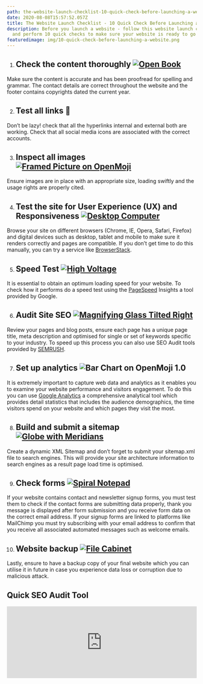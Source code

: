 ```yaml
---
path: the-website-launch-checklist-10-quick-check-before-launching-a-website
date: 2020-08-08T15:57:52.057Z
title: The Website Launch Checklist - 10 Quick Check Before Launching a Website
description: Before you launch a website - follow this website launch checklist
  and perform 10 quick checks to make sure your website is ready to go live!
featuredimage: img/10-quick-check-before-launching-a-website.png
---
```

<!--StartFragment-->

1. ## Check the content thoroughly [![Open Book](https://emojipedia-us.s3.dualstack.us-west-1.amazonaws.com/thumbs/72/openmoji/212/open-book_1f4d6.png "Open Book")](https://emojipedia.org/openmoji/1.0/open-book/)

Make sure the content is accurate and has been proofread for spelling and grammar. The contact details are correct throughout the website and the footer contains copyrights dated the current year.

2. ## Test all links 🔗

Don’t be lazy! check that all the hyperlinks internal and external both are working. Check that all social media icons are associated with the correct accounts.

3. ## Inspect all images [](https://emojipedia.org/openmoji/12.3/framed-picture/)[![Framed Picture on OpenMoji ](https://emojipedia-us.s3.dualstack.us-west-1.amazonaws.com/thumbs/60/openmoji/252/framed-picture_1f5bc.png)](https://emojipedia.org/openmoji/12.3/framed-picture/)

Ensure images are in place with an appropriate size, loading swiftly and the usage rights are properly cited.

4. ## Test the site for User Experience (UX) and Responsiveness [![Desktop Computer](https://emojipedia-us.s3.dualstack.us-west-1.amazonaws.com/thumbs/72/openmoji/252/desktop-computer_1f5a5.png "Desktop Computer")](https://emojipedia.org/desktop-computer/)

   <!--EndFragment-->

Browse your site on different browsers (Chrome, IE, Opera, Safari, Firefox) and digital devices such as desktop, tablet and mobile to make sure it renders correctly and pages are compatible. If you don’t get time to do this manually, you can try a service like [BrowserStack](https://www.browserstack.com/).

5. ## Speed Test [![High Voltage](https://emojipedia-us.s3.dualstack.us-west-1.amazonaws.com/thumbs/72/openmoji/212/high-voltage-sign_26a1.png "High Voltage")](https://emojipedia.org/openmoji/1.0/high-voltage/)

   <!--EndFragment-->

It is essential to obtain an optimum loading speed for your website. To check how it performs do a speed test using the [PageSpeed](https://developers.google.com/speed/pagespeed/insights/) Insights a tool provided by Google.

6. ## Audit Site SEO [![Magnifying Glass Tilted Right](https://emojipedia-us.s3.dualstack.us-west-1.amazonaws.com/thumbs/72/openmoji/212/right-pointing-magnifying-glass_1f50e.png "Magnifying Glass Tilted Right")](https://emojipedia.org/openmoji/1.0/magnifying-glass-tilted-right/)

   <!--EndFragment-->

Review your pages and blog posts, ensure each page has a unique page title, meta description and optimised for single or set of keywords specific to your industry. To speed up this process you can also use SEO Audit tools provided by [SEMRUSH](https://www.semrush.com/lp/site-audit-do/en/?ref=1069449657&utm_campaign=landing_site_audit&utm_source=berush&utm_medium=promo&utm_term=93).

7. ## Set up analytics ![Bar Chart on OpenMoji 1.0](https://emojipedia-us.s3.dualstack.us-west-1.amazonaws.com/thumbs/160/openmoji/212/bar-chart_1f4ca.png)

It is extremely important to capture web data and analytics as it enables you to examine your website performance and visitors engagement. To do this you can use [Google Analytics](https://analytics.google.com/analytics/web/#/) a comprehensive analytical tool which provides detail statistics that includes the audience demographics, the time visitors spend on your website and which pages they visit the most.

8. ## Build and submit a sitemap [![Globe with Meridians](https://emojipedia-us.s3.dualstack.us-west-1.amazonaws.com/thumbs/72/openmoji/252/globe-with-meridians_1f310.png "Globe with Meridians")](https://emojipedia.org/globe-with-meridians/)

   <!--EndFragment-->

Create a dynamic XML Sitemap and don’t forget to submit your sitemap.xml file to search engines. This will provide your site architecture information to search engines as a result page load time is optimised.

9. ## Check forms [![Spiral Notepad](https://emojipedia-us.s3.dualstack.us-west-1.amazonaws.com/thumbs/72/openmoji/252/spiral-notepad_1f5d2.png "Spiral Notepad")](https://emojipedia.org/spiral-notepad/)

   <!--EndFragment-->

If your website contains contact and newsletter signup forms, you must test them to check if the contact forms are submitting data properly, thank you message is displayed after form submission and you receive form data on the correct email address. If your signup forms are linked to platforms like MailChimp you must try subscribing with your email address to confirm that you receive all associated automated messages such as welcome emails.

10. ## Website backup [![File Cabinet](https://emojipedia-us.s3.dualstack.us-west-1.amazonaws.com/thumbs/72/openmoji/252/file-cabinet_1f5c4.png "File Cabinet")](https://emojipedia.org/file-cabinet/)

    <!--EndFragment-->

Lastly, ensure to have a backup copy of your final website which you can utilise it in future in case you experience data loss or corruption due to malicious attack.

## Quick SEO Audit Tool

<iframe src="https://pm.berush.com/widgets/site-audit-interactive/?ref=1069449657&utm_campaign=widget_site_audit_widget&utm_source=berush&utm_medium=promo&utm_term=12&new_window=true&color=55&lang=en" frameborder="0" scrolling="no" width="100%" height="190" />

<!--EndFragment-->